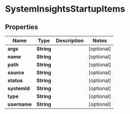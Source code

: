 

# SystemInsightsStartupItems


## Properties

| Name | Type | Description | Notes |
|------------ | ------------- | ------------- | -------------|
|**args** | **String** |  |  [optional] |
|**name** | **String** |  |  [optional] |
|**path** | **String** |  |  [optional] |
|**source** | **String** |  |  [optional] |
|**status** | **String** |  |  [optional] |
|**systemId** | **String** |  |  [optional] |
|**type** | **String** |  |  [optional] |
|**username** | **String** |  |  [optional] |



